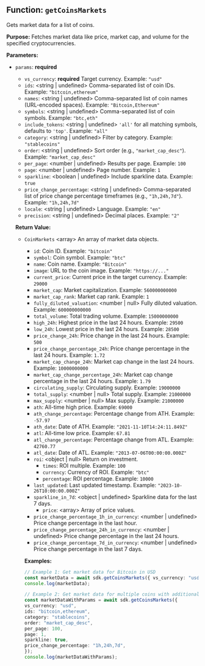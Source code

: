 ## Function: `getCoinsMarkets`

Gets market data for a list of coins.

**Purpose:**
Fetches market data like price, market cap, and volume for the specified cryptocurrencies.

**Parameters:**
* `params`: <object> **required**
    * `vs_currency`: <string> **required** Target currency. Example: `"usd"`
    * `ids`: <string | undefined> Comma-separated list of coin IDs. Example: `"bitcoin,ethereum"`
    * `names`: <string | undefined> Comma-separated list of coin names (URL-encoded spaces). Example: `"Bitcoin,Ethereum"`
    * `symbols`: <string | undefined> Comma-separated list of coin symbols. Example: `"btc,eth"`
    * `include_tokens`: <string | undefined> `'all'` for all matching symbols, defaults to `'top'`. Example: `"all"`
    * `category`: <string | undefined> Filter by category. Example: `"stablecoins"`
    * `order`: <string | undefined> Sort order (e.g., `"market_cap_desc"`). Example: `"market_cap_desc"`
    * `per_page`: <number | undefined> Results per page. Example: `100`
    * `page`: <number | undefined> Page number. Example: `1`
    * `sparkline`: <boolean | undefined> Include sparkline data. Example: `true`
    * `price_change_percentage`: <string | undefined> Comma-separated list of price change percentage timeframes (e.g., `"1h,24h,7d"`). Example: `"1h,24h,7d"`
    * `locale`: <string | undefined> Language. Example: `"en"`
    * `precision`: <string | undefined> Decimal places. Example: `"2"`

**Return Value:**
* `CoinMarkets` <array<object>> An array of market data objects.
    * `id`: <string> Coin ID. Example: `"bitcoin"`
    * `symbol`: <string> Coin symbol. Example: `"btc"`
    * `name`: <string> Coin name. Example: `"Bitcoin"`
    * `image`: <string> URL to the coin image. Example: `"https://..."`
    * `current_price`: <number> Current price in the target currency. Example: `29000`
    * `market_cap`: <number> Market capitalization. Example: `560000000000`
    * `market_cap_rank`: <number> Market cap rank. Example: `1`
    * `fully_diluted_valuation`: <number | null> Fully diluted valuation. Example: `600000000000`
    * `total_volume`: <number> Total trading volume. Example: `15000000000`
    * `high_24h`: <number> Highest price in the last 24 hours. Example: `29500`
    * `low_24h`: <number> Lowest price in the last 24 hours. Example: `28500`
    * `price_change_24h`: <number> Price change in the last 24 hours. Example: `500`
    * `price_change_percentage_24h`: <number> Price change percentage in the last 24 hours. Example: `1.72`
    * `market_cap_change_24h`: <number> Market cap change in the last 24 hours. Example: `10000000000`
    * `market_cap_change_percentage_24h`: <number> Market cap change percentage in the last 24 hours. Example: `1.79`
    * `circulating_supply`: <number> Circulating supply. Example: `19000000`
    * `total_supply`: <number | null> Total supply. Example: `21000000`
    * `max_supply`: <number | null> Max supply. Example: `21000000`
    * `ath`: <number> All-time high price. Example: `69000`
    * `ath_change_percentage`: <number> Percentage change from ATH. Example: `-57.97`
    * `ath_date`: <string> Date of ATH. Example: `"2021-11-10T14:24:11.849Z"`
    * `atl`: <number> All-time low price. Example: `67.81`
    * `atl_change_percentage`: <number> Percentage change from ATL. Example: `42760.77`
    * `atl_date`: <string> Date of ATL. Example: `"2013-07-06T00:00:00.000Z"`
    * `roi`: <object | null> Return on investment.
        * `times`: <number> ROI multiple. Example: `100`
        * `currency`: <string> Currency of ROI. Example: `"btc"`
        * `percentage`: <number> ROI percentage. Example: `10000`
    * `last_updated`: <string> Last updated timestamp. Example: `"2023-10-26T10:00:00.000Z"`
    * `sparkline_in_7d`: <object | undefined> Sparkline data for the last 7 days.
        * `price`: <array<number>> Array of price values.
    * `price_change_percentage_1h_in_currency`: <number | undefined> Price change percentage in the last hour.
    * `price_change_percentage_24h_in_currency`: <number | undefined> Price change percentage in the last 24 hours.
    * `price_change_percentage_7d_in_currency`: <number | undefined> Price change percentage in the last 7 days.

**Examples:**
```typescript
// Example 1: Get market data for Bitcoin in USD
const marketData = await sdk.getCoinsMarkets({ vs_currency: "usd", ids: "bitcoin" });
console.log(marketData);

// Example 2: Get market data for multiple coins with additional parameters
const marketDataWithParams = await sdk.getCoinsMarkets({
vs_currency: "usd",
ids: "bitcoin,ethereum",
category: "stablecoins",
order: "market_cap_desc",
per_page: 100,
page: 1,
sparkline: true,
price_change_percentage: "1h,24h,7d",
});
console.log(marketDataWithParams);
```